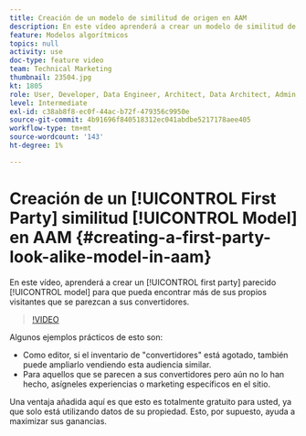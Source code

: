 ```yaml
---
title: Creación de un modelo de similitud de origen en AAM
description: En este vídeo aprenderá a crear un modelo de similitud de origen, de modo que pueda encontrar más visitantes que se parezcan a sus convertidores.
feature: Modelos algorítmicos
topics: null
activity: use
doc-type: feature video
team: Technical Marketing
thumbnail: 23504.jpg
kt: 1805
role: User, Developer, Data Engineer, Architect, Data Architect, Admin, Leader
level: Intermediate
exl-id: c38ab8f8-ec0f-44ac-b72f-479356c9950e
source-git-commit: 4b91696f840518312ec041abdbe5217178aee405
workflow-type: tm+mt
source-wordcount: '143'
ht-degree: 1%

---
```


# Creación de un [!UICONTROL First Party] similitud [!UICONTROL Model] en AAM {#creating-a-first-party-look-alike-model-in-aam}

En este vídeo, aprenderá a crear un [!UICONTROL first party] parecido [!UICONTROL model] para que pueda encontrar más de sus propios visitantes que se parezcan a sus convertidores.

>[!VIDEO](https://video.tv.adobe.com/v/23504/?quality=12)

Algunos ejemplos prácticos de esto son:

* Como editor, si el inventario de &quot;convertidores&quot; está agotado, también puede ampliarlo vendiendo esta audiencia similar.
* Para aquellos que se parecen a sus convertidores pero aún no lo han hecho, asígneles experiencias o marketing específicos en el sitio.

Una ventaja añadida aquí es que esto es totalmente gratuito para usted, ya que solo está utilizando datos de su propiedad. Esto, por supuesto, ayuda a maximizar sus ganancias.
